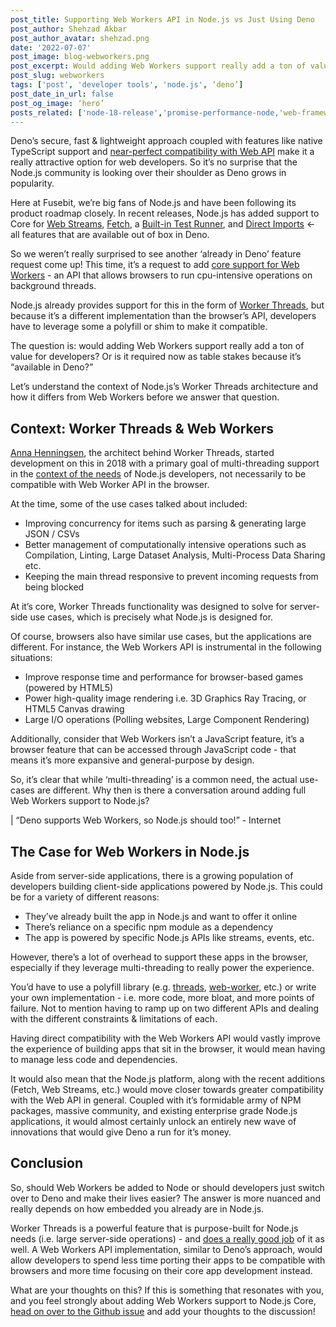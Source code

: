 ```yaml
---
post_title: Supporting Web Workers API in Node.js vs Just Using Deno
post_author: Shehzad Akbar
post_author_avatar: shehzad.png
date: '2022-07-07'
post_image: blog-webworkers.png
post_excerpt: Would adding Web Workers support really add a ton of value for developers? Or is it required now as table stakes because it’s “available in Deno?”
post_slug: webworkers
tags: ['post', 'developer tools', 'node.js', ‘deno’]
post_date_in_url: false
post_og_image: ‘hero’
posts_related: ['node-18-release','promise-performance-node,'web-frameworks-plugins-architecture-overview']
---
```


Deno’s secure, fast & lightweight approach coupled with features like native TypeScript support and [near-perfect compatibility with Web API](https://deno.land/manual/runtime/web_platform_apis) make it a really attractive option for web developers. So it’s no surprise that the Node.js community is looking over their shoulder as Deno grows in popularity. 

Here at Fusebit, we’re big fans of Node.js and have been following its product roadmap closely. In recent releases, Node.js has added support to Core for [Web Streams](https://www.jasnell.me/posts/webstreams), [Fetch](https://fusebit.io/blog/node-fetch/), a [Built-in Test Runner](https://fusebit.io/blog/node-testing-comes-to-core/), and [Direct Imports](https://fusebit.io/blog/nodejs-https-imports/) ← all features that are available out of box in Deno.

So we weren’t really surprised to see another ‘already in Deno’ feature request come up! This time, it’s a request to add [core support for Web Workers](https://github.com/nodejs/node/issues/43583) - an API that allows browsers to run cpu-intensive operations on background threads. 

Node.js already provides support for this in the form of [Worker Threads](https://nodejs.org/api/worker_threads.html), but because it’s a different implementation than the browser’s API, developers have to leverage some a polyfill or shim to make it compatible.

The question is: would adding Web Workers support really add a ton of value for developers? Or is it required now as table stakes because it’s “available in Deno?”

Let’s understand the context of Node.js’s Worker Threads architecture and how it differs from Web Workers before we answer that question.

## Context: Worker Threads & Web Workers

[Anna Henningsen](https://twitter.com/addaleax), the architect behind Worker Threads, started development on this in 2018 with a primary goal of multi-threading support in the [context of the needs](https://github.com/nodejs/worker/issues/1) of Node.js developers, not necessarily to be compatible with Web Worker API in the browser.

At the time, some of the use cases talked about included:

* Improving concurrency for items such as parsing & generating large JSON / CSVs
* Better management of computationally intensive operations such as Compilation, Linting, Large Dataset Analysis, Multi-Process Data Sharing etc.
* Keeping the main thread responsive to prevent incoming requests from being blocked

At it’s core, Worker Threads functionality was designed to solve for server-side use cases, which is precisely what Node.js is designed for. 

Of course, browsers also have similar use cases, but the applications are different. For instance, the Web Workers API is instrumental in the following situations:

* Improve response time and performance for browser-based games (powered by HTML5)
* Power high-quality image rendering i.e. 3D Graphics Ray Tracing, or HTML5 Canvas drawing
* Large I/O operations (Polling websites, Large Component Rendering)

Additionally, consider that Web Workers isn’t a JavaScript feature, it’s a browser feature that can be accessed through JavaScript code -  that means it’s more expansive and general-purpose by design. 

So, it’s clear that while ‘multi-threading’ is a common need, the actual use-cases are different. Why then is there a conversation around adding full Web Workers support to Node.js? 

| “Deno supports Web Workers, so Node.js should too!” - Internet

## The Case for Web Workers in Node.js

Aside from server-side applications, there is a growing population of developers building client-side applications powered by Node.js. This could be for a variety of different reasons:

* They’ve already built the app in Node.js and want to offer it online
* There’s reliance on a specific npm module as a dependency
* The app is powered by specific Node.js APIs like streams, events, etc.

However, there’s a lot of overhead to support these apps in the browser, especially if they leverage multi-threading to really power the experience. 

You’d have to use a polyfill library (e.g. [threads](https://threads.js.org/), [web-worker](https://github.com/developit/web-worker), etc.) or write your own implementation - i.e. more code, more bloat, and more points of failure. Not to mention having to ramp up on two different APIs and dealing with the different constraints & limitations of each.

Having direct compatibility with the Web Workers API would vastly improve the experience of building apps that sit in the browser, it would mean having to manage less code and dependencies. 

It would also mean that the Node.js platform, along with the recent additions (Fetch, Web Streams, etc.) would move closer towards greater compatibility with the Web API in general. Coupled with it’s formidable army of NPM packages, massive community, and existing enterprise grade Node.js applications, it would almost certainly unlock an entirely new wave of innovations that would give Deno a run for it’s money.

## Conclusion

So, should Web Workers be added to Node or should developers just switch over to Deno and make their lives easier? The answer is more nuanced and really depends on how embedded you already are in Node.js.

Worker Threads is a powerful feature that is purpose-built for Node.js needs (i.e. large server-side operations) - and [does a really good job](https://github.com/nodejs/worker/issues/6) of it as well. A Web Workers API implementation, similar to Deno’s approach, would allow developers to spend less time porting their apps to be compatible with browsers and more time focusing on their core app development instead.

What are your thoughts on this? If this is something that resonates with you, and you feel strongly about adding Web Workers support to Node.js Core, [head on over to the Github issue](https://github.com/nodejs/node/issues/43583) and add your thoughts to the discussion! 